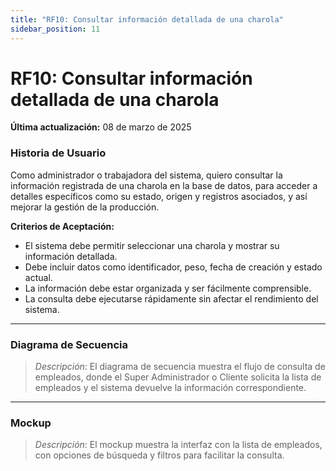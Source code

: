 ```yaml
---
title: "RF10: Consultar información detallada de una charola"  
sidebar_position: 11
---
```


# RF10: Consultar información detallada de una charola

**Última actualización:** 08 de marzo de 2025

### Historia de Usuario
Como administrador o trabajadora del sistema, quiero consultar la información registrada de una charola en la base de datos, para acceder a detalles específicos como su estado, origen y registros asociados, y así mejorar la gestión de la producción.


  **Criterios de Aceptación:**
  - El sistema debe permitir seleccionar una charola y mostrar su información detallada.
  - Debe incluir datos como identificador, peso, fecha de creación y estado actual.
  - La información debe estar organizada y ser fácilmente comprensible.
  - La consulta debe ejecutarse rápidamente sin afectar el rendimiento del sistema.

---

### Diagrama de Secuencia

> *Descripción*: El diagrama de secuencia muestra el flujo de consulta de empleados, donde el Super Administrador o Cliente solicita la lista de empleados y el sistema devuelve la información correspondiente.

---

### Mockup

> *Descripción*: El mockup muestra la interfaz con la lista de empleados, con opciones de búsqueda y filtros para facilitar la consulta.
